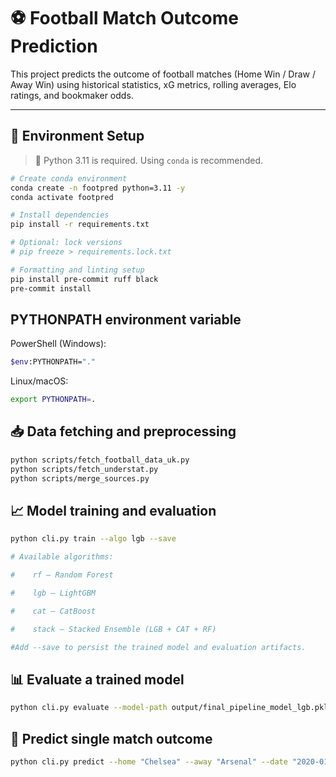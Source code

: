 # ⚽ Football Match Outcome Prediction

This project predicts the outcome of football matches (Home Win / Draw / Away Win) using historical statistics, xG metrics, rolling averages, Elo ratings, and bookmaker odds.

---


## 🔧 Environment Setup

> 🐍 Python 3.11 is required. Using `conda` is recommended.

```bash
# Create conda environment
conda create -n footpred python=3.11 -y
conda activate footpred

# Install dependencies
pip install -r requirements.txt

# Optional: lock versions
# pip freeze > requirements.lock.txt

# Formatting and linting setup
pip install pre-commit ruff black
pre-commit install
```

## PYTHONPATH environment variable
PowerShell (Windows):

```bash
$env:PYTHONPATH="."
```

Linux/macOS:

```bash
export PYTHONPATH=.
```


## 📥 Data fetching and preprocessing

```bash
python scripts/fetch_football_data_uk.py
python scripts/fetch_understat.py
python scripts/merge_sources.py
```

## 📈 Model training and evaluation

```bash
python cli.py train --algo lgb --save

# Available algorithms:

#    rf — Random Forest

#    lgb — LightGBM

#    cat — CatBoost

#    stack — Stacked Ensemble (LGB + CAT + RF)

#Add --save to persist the trained model and evaluation artifacts.

```

## 📊 Evaluate a trained model

```bash
python cli.py evaluate --model-path output/final_pipeline_model_lgb.pkl
```
## 🔮 Predict single match outcome

```bash
python cli.py predict --home "Chelsea" --away "Arsenal" --date "2020-01-21" --model-path output/final_pipeline_model_lgb.pkl

```  